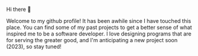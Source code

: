 Hi there 👋

Welcome to my github profile! It has been awhile since I have touched this place. You can find some of my past projects to get a better sense of what inspired me to be a software developer. I love designing programs that are for serving the greater good, and I'm anticipating a new project soon (2023), so stay tuned!
